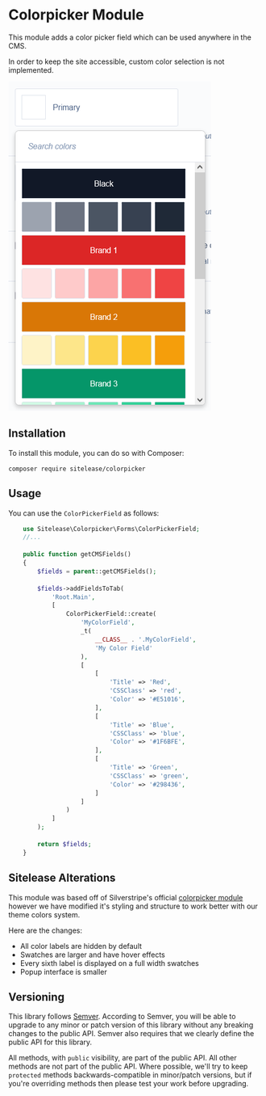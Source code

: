 # Colorpicker Module

This module adds a color picker field which can be used anywhere in the CMS.

In order to keep the site accessible, custom color selection is not implemented.

![Colorpicker demo image](client/dist/images/colorpicker-demo.png "Colorpicker demo")

## Installation

To install this module, you can do so with Composer:

```
composer require sitelease/colorpicker
```

## Usage

You can use the `ColorPickerField` as follows:

```php
    use Sitelease\Colorpicker\Forms\ColorPickerField;
    //...

    public function getCMSFields()
    {
        $fields = parent::getCMSFields();

        $fields->addFieldsToTab(
            'Root.Main',
            [
                ColorPickerField::create(
                    'MyColorField',
                    _t(
                        __CLASS__ . '.MyColorField',
                        'My Color Field'
                    ),
                    [
                        [
                            'Title' => 'Red',
                            'CSSClass' => 'red',
                            'Color' => '#E51016',
                        ],
                        [
                            'Title' => 'Blue',
                            'CSSClass' => 'blue',
                            'Color' => '#1F6BFE',
                        ],
                        [
                            'Title' => 'Green',
                            'CSSClass' => 'green',
                            'Color' => '#298436',
                        ]
                    ]
                )
            ]
        );

        return $fields;
    }
```

## Sitelease Alterations
This module was based off of Silverstripe's official [colorpicker module](https://github.com/silverstripe/silverstripe-colorpicker) however we have modified it's styling and structure to work better with our theme colors system.

Here are the changes:
- All color labels are hidden by default
- Swatches are larger and have hover effects
- Every sixth label is displayed on a full width swatches
- Popup interface is smaller

## Versioning

This library follows [Semver](http://semver.org). According to Semver, you will be able to upgrade to any minor or patch version of this library without any breaking changes to the public API. Semver also requires that we clearly define the public API for this library.

All methods, with `public` visibility, are part of the public API. All other methods are not part of the public API. Where possible, we'll try to keep `protected` methods backwards-compatible in minor/patch versions, but if you're overriding methods then please test your work before upgrading.
